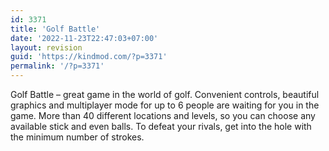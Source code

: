 ```yaml
---
id: 3371
title: 'Golf Battle'
date: '2022-11-23T22:47:03+07:00'
layout: revision
guid: 'https://kindmod.com/?p=3371'
permalink: '/?p=3371'
---
```


Golf Battle – great game in the world of golf. Convenient controls, beautiful graphics and multiplayer mode for up to 6 people are waiting for you in the game. More than 40 different locations and levels, so you can choose any available stick and even balls. To defeat your rivals, get into the hole with the minimum number of strokes.